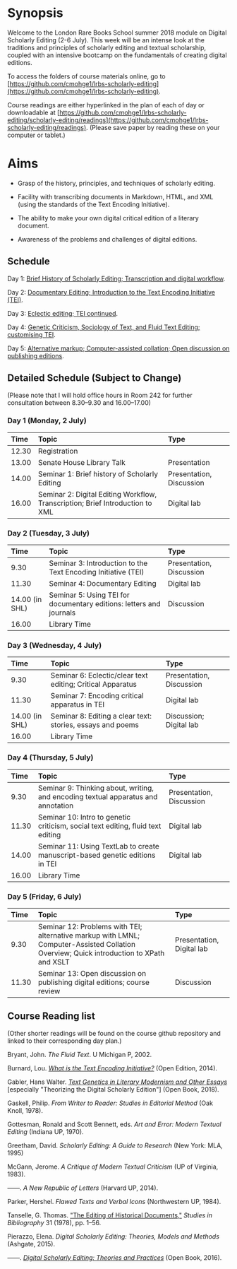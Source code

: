 # Synopsis

Welcome to the London Rare Books School summer 2018 module on Digital Scholarly Editing (2-6 July). This week will be an intense look at the traditions and principles of scholarly editing and textual scholarship, coupled with an intensive bootcamp on the fundamentals of creating digital editions.

To access the folders of course materials online, go to [https://github.com/cmohge1/lrbs-scholarly-editing](https://github.com/cmohge1/lrbs-scholarly-editing).

Course readings are either hyperlinked in the plan of each of day or downloadable at [https://github.com/cmohge1/lrbs-scholarly-editing/scholarly-editing/readings](https://github.com/cmohge1/lrbs-scholarly-editing/readings). (Please save paper by reading these on your computer or tablet.)

# Aims

- Grasp of the history, principles, and techniques of scholarly editing.

- Facility with transcribing documents in Markdown, HTML, and XML (using the standards of the Text Encoding Initiative).

- The ability to make your own digital critical edition of a literary document.

- Awareness of the problems and challenges of digital editions.

## Schedule

Day 1: [Brief History of Scholarly Editing; Transcription and digital workflow](/day_1_plan.md).

Day 2: [Documentary Editing; Introduction to the Text Encoding Initiative (TEI)](/day_2_plan.md).

Day 3: [Eclectic editing; TEI continued](/day_3_plan.md).

Day 4: [Genetic Criticism, Sociology of Text, and Fluid Text Editing; customising TEI](/day_4_plan.md).

Day 5: [Alternative markup; Computer-assisted collation; Open discussion on publishing editions](/day_5_plan.md).

## Detailed Schedule (Subject to Change)

(Please note that I will hold office hours in Room 242 for further consultation between 8.30–9.30 and 16.00–17.00)

### Day 1 (Monday, 2 July)

Time      | Topic  | Type    |
:---------| :----- | :------ |
12.30  | Registration |             
13.00  |  Senate House Library Talk | Presentation |
14.00 | Seminar 1: Brief history of Scholarly Editing  | Presentation, Discussion  |
16.00 | Seminar 2: Digital Editing Workflow, Transcription; Brief Introduction to XML | Digital lab |

### Day 2 (Tuesday, 3 July)

Time     | Topic                               | Type                    |
:--------| :---------------------------------- |:------------------------|
9.30 | Seminar 3: Introduction to the Text Encoding Initiative (TEI) | Presentation, Discussion |
11.30 | Seminar 4: Documentary Editing |  Digital lab             |
14.00 (in SHL) | Seminar 5: Using TEI for documentary editions: letters and journals | Discussion |
16.00 | Library Time |

### Day 3 (Wednesday, 4 July)

Time | Topic | Type |
:----|:-----|:------|
9.30 | Seminar 6: Eclectic/clear text editing; Critical Apparatus | Presentation, Discussion |
11.30  | Seminar 7: Encoding critical apparatus in TEI | Digital lab |
14.00 (in SHL)  | Seminar 8: Editing a clear text: stories, essays and poems | Discussion; Digital lab |
16.00 | Library Time |

### Day 4 (Thursday, 5 July)

Time | Topic | Type |
:----|:------|:-----|
9.30 | Seminar 9: Thinking about, writing, and encoding textual apparatus and annotation | Presentation, Discussion |
11.30 | Seminar 10: Intro to genetic criticism, social text editing, fluid text editing | Digital lab  |
14.00 | Seminar 11: Using TextLab to create manuscript-based genetic editions in TEI | Digital lab |
16.00 | Library Time |             |

### Day 5 (Friday, 6 July)

Time     | Topic                               | Type                    |
:--------| :---------------------------------- |:------------------------|
9.30 | Seminar 12: Problems with TEI; alternative markup with LMNL; Computer-Assisted Collation Overview; Quick introduction to XPath and XSLT | Presentation, Digital lab |
11.30 | Seminar 13: Open discussion on publishing digital editions; course review | Discussion |


## Course Reading list

(Other shorter readings will be found on the course github repository and linked to their corresponding day plan.)

Bryant, John. _The Fluid Text_. U Michigan P, 2002.

Burnard, Lou. [_What is the Text Encoding Initiative?_](http://books.openedition.org/oep/426?lang=en) (Open Edition, 2014).

Gabler, Hans Walter. [_Text Genetics in Literary Modernism and Other Essays_](https://www.openbookpublishers.com/product/629/14d4ad5e8b306c35282ca91fe0ba69c4) [especially "Theorizing the Digital Scholarly Edition"] (Open Book, 2018).

Gaskell, Philip. _From Writer to Reader: Studies in Editorial Method_ (Oak Knoll, 1978).

Gottesman, Ronald and Scott Bennett, eds. _Art and Error: Modern Textual Editing_ (Indiana UP, 1970).

Greetham, David. _Scholarly Editing: A Guide to Research_ (New York: MLA, 1995)

McGann, Jerome. _A Critique of Modern Textual Criticism_ (UP of Virginia, 1983).

––––. _A New Republic of Letters_ (Harvard UP, 2014).

Parker, Hershel. _Flawed Texts and Verbal Icons_ (Northwestern UP, 1984).

Tanselle, G. Thomas. ["The Editing of Historical Documents,"](https://www.jstor.org/stable/40371673?seq=1#page_scan_tab_contents) _Studies in Bibliography_ 31 (1978), pp. 1–56.

Pierazzo, Elena. _Digital Scholarly Editing: Theories, Models and Methods_ (Ashgate, 2015).

––––. [_Digital Scholarly Editing: Theories and Practices_](https://www.openbookpublishers.com/product/483/r) (Open Book, 2016).
